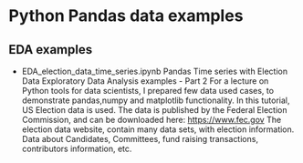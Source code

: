 # Python Pandas data examples  
## EDA examples

- EDA_election_data_time_series.ipynb
Pandas Time series with Election Data
Exploratory Data Analysis examples - Part 2
For a lecture on Python tools for data scientists, I prepared few data used cases, to demonstrate pandas,numpy and matplotlib functionality. In this tutorial, US Election data is used. The data is published by the Federal Election Commission, and can be downloaded here: https://www.fec.gov The election data website, contain many data sets, with election information. Data about Candidates, Committees, fund raising transactions, contributors information, etc.
